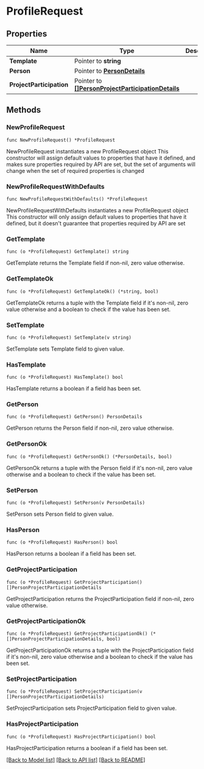 # ProfileRequest

## Properties

Name | Type | Description | Notes
------------ | ------------- | ------------- | -------------
**Template** | Pointer to **string** |  | [optional] 
**Person** | Pointer to [**PersonDetails**](PersonDetails.md) |  | [optional] 
**ProjectParticipation** | Pointer to [**[]PersonProjectParticipationDetails**](PersonProjectParticipationDetails.md) |  | [optional] 

## Methods

### NewProfileRequest

`func NewProfileRequest() *ProfileRequest`

NewProfileRequest instantiates a new ProfileRequest object
This constructor will assign default values to properties that have it defined,
and makes sure properties required by API are set, but the set of arguments
will change when the set of required properties is changed

### NewProfileRequestWithDefaults

`func NewProfileRequestWithDefaults() *ProfileRequest`

NewProfileRequestWithDefaults instantiates a new ProfileRequest object
This constructor will only assign default values to properties that have it defined,
but it doesn't guarantee that properties required by API are set

### GetTemplate

`func (o *ProfileRequest) GetTemplate() string`

GetTemplate returns the Template field if non-nil, zero value otherwise.

### GetTemplateOk

`func (o *ProfileRequest) GetTemplateOk() (*string, bool)`

GetTemplateOk returns a tuple with the Template field if it's non-nil, zero value otherwise
and a boolean to check if the value has been set.

### SetTemplate

`func (o *ProfileRequest) SetTemplate(v string)`

SetTemplate sets Template field to given value.

### HasTemplate

`func (o *ProfileRequest) HasTemplate() bool`

HasTemplate returns a boolean if a field has been set.

### GetPerson

`func (o *ProfileRequest) GetPerson() PersonDetails`

GetPerson returns the Person field if non-nil, zero value otherwise.

### GetPersonOk

`func (o *ProfileRequest) GetPersonOk() (*PersonDetails, bool)`

GetPersonOk returns a tuple with the Person field if it's non-nil, zero value otherwise
and a boolean to check if the value has been set.

### SetPerson

`func (o *ProfileRequest) SetPerson(v PersonDetails)`

SetPerson sets Person field to given value.

### HasPerson

`func (o *ProfileRequest) HasPerson() bool`

HasPerson returns a boolean if a field has been set.

### GetProjectParticipation

`func (o *ProfileRequest) GetProjectParticipation() []PersonProjectParticipationDetails`

GetProjectParticipation returns the ProjectParticipation field if non-nil, zero value otherwise.

### GetProjectParticipationOk

`func (o *ProfileRequest) GetProjectParticipationOk() (*[]PersonProjectParticipationDetails, bool)`

GetProjectParticipationOk returns a tuple with the ProjectParticipation field if it's non-nil, zero value otherwise
and a boolean to check if the value has been set.

### SetProjectParticipation

`func (o *ProfileRequest) SetProjectParticipation(v []PersonProjectParticipationDetails)`

SetProjectParticipation sets ProjectParticipation field to given value.

### HasProjectParticipation

`func (o *ProfileRequest) HasProjectParticipation() bool`

HasProjectParticipation returns a boolean if a field has been set.


[[Back to Model list]](../README.md#documentation-for-models) [[Back to API list]](../README.md#documentation-for-api-endpoints) [[Back to README]](../README.md)


